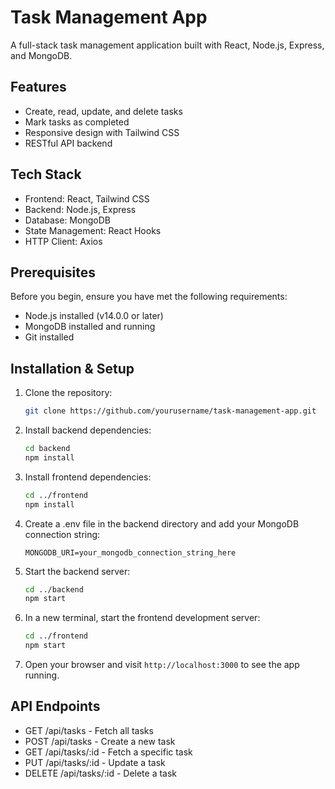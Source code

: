 # Task Management App

A full-stack task management application built with React, Node.js, Express, and MongoDB.

## Features

- Create, read, update, and delete tasks
- Mark tasks as completed
- Responsive design with Tailwind CSS
- RESTful API backend

## Tech Stack

- Frontend: React, Tailwind CSS
- Backend: Node.js, Express
- Database: MongoDB
- State Management: React Hooks
- HTTP Client: Axios

## Prerequisites

Before you begin, ensure you have met the following requirements:

- Node.js installed (v14.0.0 or later)
- MongoDB installed and running
- Git installed

## Installation & Setup

1. Clone the repository:

   ```bash
   git clone https://github.com/yourusername/task-management-app.git
   ```

2. Install backend dependencies:

   ```bash
   cd backend
   npm install
   ```

3. Install frontend dependencies:

   ```bash
   cd ../frontend
   npm install
   ```

4. Create a .env file in the backend directory and add your MongoDB connection string:

   ```
   MONGODB_URI=your_mongodb_connection_string_here
   ```

5. Start the backend server:

   ```bash
   cd ../backend
   npm start
   ```

6. In a new terminal, start the frontend development server:

   ```bash
   cd ../frontend
   npm start
   ```

7. Open your browser and visit `http://localhost:3000` to see the app running.

## API Endpoints

- GET /api/tasks - Fetch all tasks
- POST /api/tasks - Create a new task
- GET /api/tasks/:id - Fetch a specific task
- PUT /api/tasks/:id - Update a task
- DELETE /api/tasks/:id - Delete a task
